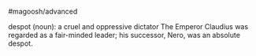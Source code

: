 #magoosh/advanced

despot (noun): a cruel and oppressive dictator 
The Emperor Claudius was regarded as a fair-minded leader; his successor, Nero, was an absolute 
despot. 
